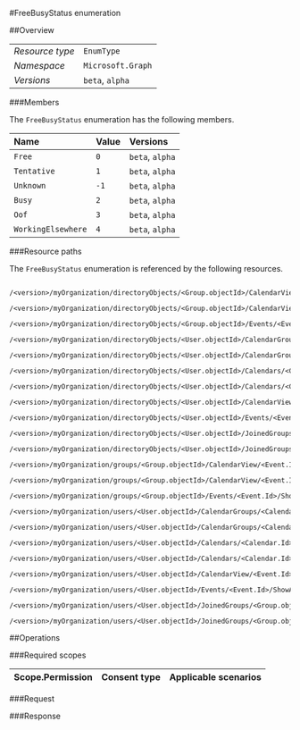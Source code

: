 #FreeBusyStatus enumeration

 



##Overview

|  |  | 
| :-- | :-- | 
| _Resource type_ | `EnumType` | 
| _Namespace_ | `Microsoft.Graph` | 
| _Versions_ | `beta`, `alpha` | 


###Members

The `FreeBusyStatus` enumeration has the following members. 

| Name | Value | Versions | 
| :-- | :-- | :-- | 
| `Free` | `0` | `beta`, `alpha` | 
| `Tentative` | `1` | `beta`, `alpha` | 
| `Unknown` | `-1` | `beta`, `alpha` | 
| `Busy` | `2` | `beta`, `alpha` | 
| `Oof` | `3` | `beta`, `alpha` | 
| `WorkingElsewhere` | `4` | `beta`, `alpha` | 


###Resource paths

The `FreeBusyStatus` enumeration is referenced by the following resources. 

```
	/<version>/myOrganization/directoryObjects/<Group.objectId>/CalendarView/<Event.Id>/Instances/<Event.Id>/ShowAs
	/<version>/myOrganization/directoryObjects/<Group.objectId>/CalendarView/<Event.Id>/ShowAs
	/<version>/myOrganization/directoryObjects/<Group.objectId>/Events/<Event.Id>/ShowAs
	/<version>/myOrganization/directoryObjects/<User.objectId>/CalendarGroups/<CalendarGroup.Id>/Calendars/<Calendar.Id>/CalendarView/<Event.Id>/ShowAs
	/<version>/myOrganization/directoryObjects/<User.objectId>/CalendarGroups/<CalendarGroup.Id>/Calendars/<Calendar.Id>/Events/<Event.Id>/ShowAs
	/<version>/myOrganization/directoryObjects/<User.objectId>/Calendars/<Calendar.Id>/CalendarView/<Event.Id>/ShowAs
	/<version>/myOrganization/directoryObjects/<User.objectId>/Calendars/<Calendar.Id>/Events/<Event.Id>/ShowAs
	/<version>/myOrganization/directoryObjects/<User.objectId>/CalendarView/<Event.Id>/ShowAs
	/<version>/myOrganization/directoryObjects/<User.objectId>/Events/<Event.Id>/ShowAs
	/<version>/myOrganization/directoryObjects/<User.objectId>/JoinedGroups/<Group.objectId>/CalendarView/<Event.Id>/ShowAs
	/<version>/myOrganization/directoryObjects/<User.objectId>/JoinedGroups/<Group.objectId>/Events/<Event.Id>/ShowAs
	/<version>/myOrganization/groups/<Group.objectId>/CalendarView/<Event.Id>/Instances/<Event.Id>/ShowAs
	/<version>/myOrganization/groups/<Group.objectId>/CalendarView/<Event.Id>/ShowAs
	/<version>/myOrganization/groups/<Group.objectId>/Events/<Event.Id>/ShowAs
	/<version>/myOrganization/users/<User.objectId>/CalendarGroups/<CalendarGroup.Id>/Calendars/<Calendar.Id>/CalendarView/<Event.Id>/ShowAs
	/<version>/myOrganization/users/<User.objectId>/CalendarGroups/<CalendarGroup.Id>/Calendars/<Calendar.Id>/Events/<Event.Id>/ShowAs
	/<version>/myOrganization/users/<User.objectId>/Calendars/<Calendar.Id>/CalendarView/<Event.Id>/ShowAs
	/<version>/myOrganization/users/<User.objectId>/Calendars/<Calendar.Id>/Events/<Event.Id>/ShowAs
	/<version>/myOrganization/users/<User.objectId>/CalendarView/<Event.Id>/ShowAs
	/<version>/myOrganization/users/<User.objectId>/Events/<Event.Id>/ShowAs
	/<version>/myOrganization/users/<User.objectId>/JoinedGroups/<Group.objectId>/CalendarView/<Event.Id>/ShowAs
	/<version>/myOrganization/users/<User.objectId>/JoinedGroups/<Group.objectId>/Events/<Event.Id>/ShowAs
```



##Operations

 

###Required scopes

| Scope.Permission | Consent type | Applicable scenarios | 
| :-- | :-- | :-- | 
###Request

###Response



<!-- {
"type": "#page.annotation",
"tocPath": "EnumType/FreeBusyStatus",
"section": "documentation"
} -->